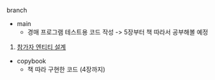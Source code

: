 
branch
- main
  - 경매 프로그램 테스트용 코드 작성 -> 5장부터 책 따라서 공부해볼 예정


1. [참가자 엔티티 설계](https://w97ww.tistory.com/60)
- copybook
  - 책 따라 구현한 코드 (4장까지)
